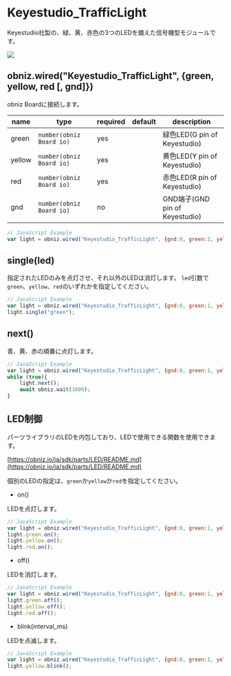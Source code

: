# Keyestudio_TrafficLight
Keyestudio社製の、緑、黄、赤色の3つのLEDを備えた信号機型モジュールです。  

![](image.jpg)

## obniz.wired("Keyestudio_TrafficLight", {green, yellow, red [, gnd]})
obniz Boardに接続します。

| name   | type                     | required | default | description                  |
|--------|--------------------------|----------|---------|------------------------------|
| green  | `number(obniz Board io)` | yes      | &nbsp;  | 緑色LED(G pin of Keyestudio)   |
| yellow | `number(obniz Board io)` | yes      | &nbsp;  | 黄色LED(Y pin of Keyestudio)   |
| red    | `number(obniz Board io)` | yes      | &nbsp;  | 赤色LED(R pin of Keyestudio)   |
| gnd    | `number(obniz Board io)` | no       | &nbsp;  | GND端子(GND pin of Keyestudio) |

```javascript
// JavaScript Example
var light = obniz.wired("Keyestudio_TrafficLight", {gnd:0, green:1, yellow:2, red:3});
```

## single(led)
指定されたLEDのみを点灯させ、それ以外のLEDは消灯します。
`led`引数で`green`、`yellow`、`red`のいずれかを指定してください。  

```javascript
// JavaScript Example
var light = obniz.wired("Keyestudio_TrafficLight", {gnd:0, green:1, yellow:2, red:3});
light.single("green");
```


## next()
青、黄、赤の順番に点灯します。

```javascript
// JavaScript Example
var light = obniz.wired("Keyestudio_TrafficLight", {gnd:0, green:1, yellow:2, red:3});
while (true){
    light.next();
    await obniz.wait(1000);
}
```

## LED制御

パーツライブラリのLEDを内包しており、LEDで使用できる関数を使用できます。

[https://obniz.io/ja/sdk/parts/LED/README.md](https://obniz.io/ja/sdk/parts/LED/README.md)

個別のLEDの指定は、`green`か`yellow`か`red`を指定してください。

- on()

LEDを点灯します。  

```javascript
// JavaScript Example
var light = obniz.wired("Keyestudio_TrafficLight", {gnd:0, green:1, yellow:2, red:3});
light.green.on();
light.yellow.on();
light.red.on();
```

- off()

LEDを消灯します。  

```javascript
// JavaScript Example
var light = obniz.wired("Keyestudio_TrafficLight", {gnd:0, green:1, yellow:2, red:3});
light.green.off();
light.yellow.off();
light.red.off();
```

- blink(interval_ms)

LEDを点滅します。  

```javascript
// JavaScript Example
var light = obniz.wired("Keyestudio_TrafficLight", {gnd:0, green:1, yellow:2, red:3});
light.yellow.blink();
```

